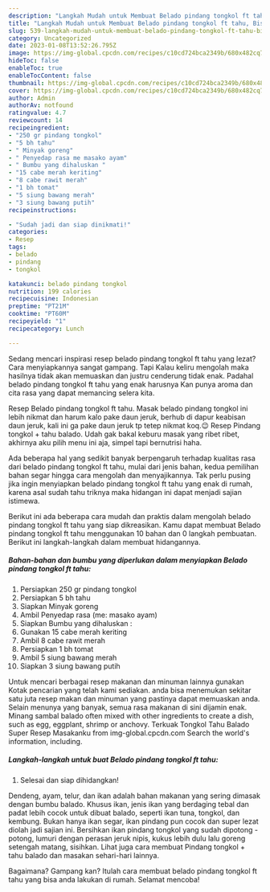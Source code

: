 ```yaml
---
description: "Langkah Mudah untuk Membuat Belado pindang tongkol ft tahu, Bisa Manjain Lidah"
title: "Langkah Mudah untuk Membuat Belado pindang tongkol ft tahu, Bisa Manjain Lidah"
slug: 539-langkah-mudah-untuk-membuat-belado-pindang-tongkol-ft-tahu-bisa-manjain-lidah
category: Uncategorized
date: 2023-01-08T13:52:26.795Z
image: https://img-global.cpcdn.com/recipes/c10cd724bca2349b/680x482cq70/belado-pindang-tongkol-ft-tahu-foto-resep-utama.jpg
hideToc: false
enableToc: true
enableTocContent: false
thumbnail: https://img-global.cpcdn.com/recipes/c10cd724bca2349b/680x482cq70/belado-pindang-tongkol-ft-tahu-foto-resep-utama.jpg
cover: https://img-global.cpcdn.com/recipes/c10cd724bca2349b/680x482cq70/belado-pindang-tongkol-ft-tahu-foto-resep-utama.jpg
author: Admin
authorAv: notfound
ratingvalue: 4.7
reviewcount: 14
recipeingredient:
- "250 gr pindang tongkol"
- "5 bh tahu"
- " Minyak goreng"
- " Penyedap rasa me masako ayam"
- " Bumbu yang dihaluskan "
- "15 cabe merah keriting"
- "8 cabe rawit merah"
- "1 bh tomat"
- "5 siung bawang merah"
- "3 siung bawang putih"
recipeinstructions:

- "Sudah jadi dan siap dinikmati!"
categories:
- Resep
tags:
- belado
- pindang
- tongkol

katakunci: belado pindang tongkol 
nutrition: 199 calories
recipecuisine: Indonesian
preptime: "PT21M"
cooktime: "PT60M"
recipeyield: "1"
recipecategory: Lunch

---
```



Sedang mencari inspirasi resep belado pindang tongkol ft tahu yang lezat? Cara menyiapkannya sangat gampang. Tapi Kalau keliru mengolah maka hasilnya tidak akan memuaskan dan justru cenderung tidak enak. Padahal belado pindang tongkol ft tahu yang enak harusnya Kan punya aroma dan cita rasa yang dapat memancing selera kita.


Resep Belado pindang tongkol ft tahu. Masak belado pindang tongkol ini lebih nikmat dan harum kalo pake daun jeruk, berhub di dapur keabisan daun jeruk, kali ini ga pake daun jeruk tp tetep nikmat koq.😉 Resep Pindang tongkol + tahu balado. Udah gak bakal keburu masak yang ribet ribet, akhirnya aku pilih menu ini aja, simpel tapi bernutrisi haha.

Ada beberapa hal yang sedikit banyak berpengaruh terhadap kualitas rasa dari belado pindang tongkol ft tahu, mulai dari jenis bahan, kedua pemilihan bahan segar hingga cara mengolah dan menyajikannya. Tak perlu pusing jika ingin menyiapkan belado pindang tongkol ft tahu yang enak di rumah, karena asal sudah tahu triknya maka hidangan ini dapat menjadi sajian istimewa.


Berikut ini ada beberapa cara mudah dan praktis dalam mengolah belado pindang tongkol ft tahu yang siap dikreasikan. Kamu dapat membuat Belado pindang tongkol ft tahu menggunakan 10 bahan dan 0 langkah pembuatan. Berikut ini langkah-langkah dalam membuat hidangannya.

<!--inarticleads1-->

##### Bahan-bahan dan bumbu yang diperlukan dalam menyiapkan Belado pindang tongkol ft tahu:

1. Persiapkan 250 gr pindang tongkol
1. Persiapkan 5 bh tahu
1. Siapkan  Minyak goreng
1. Ambil  Penyedap rasa (me: masako ayam)
1. Siapkan  Bumbu yang dihaluskan :
1. Gunakan 15 cabe merah keriting
1. Ambil 8 cabe rawit merah
1. Persiapkan 1 bh tomat
1. Ambil 5 siung bawang merah
1. Siapkan 3 siung bawang putih


Untuk mencari berbagai resep makanan dan minuman lainnya gunakan Kotak pencarian yang telah kami sediakan. anda bisa menemukan sekitar satu juta resep makan dan minuman yang pastinya dapat memuaskan anda. Selain menunya yang banyak, semua rasa makanan di sini dijamin enak. Minang sambal balado often mixed with other ingredients to create a dish, such as egg, eggplant, shrimp or anchovy. Terkuak Tongkol Tahu Balado Super Resep Masakanku from img-global.cpcdn.com Search the world&#39;s information, including. 

<!--inarticleads2-->

##### Langkah-langkah untuk buat Belado pindang tongkol ft tahu:


1. Selesai dan siap dihidangkan!

Dendeng, ayam, telur, dan ikan adalah bahan makanan yang sering dimasak dengan bumbu balado. Khusus ikan, jenis ikan yang berdaging tebal dan padat lebih cocok untuk dibuat balado, seperti ikan tuna, tongkol, dan kembung. Bukan hanya ikan segar, ikan pindang pun cocok dan super lezat diolah jadi sajian ini. Bersihkan ikan pindang tongkol yang sudah dipotong - potong, lumuri dengan perasan jeruk nipis, kukus lebih dulu lalu goreng setengah matang, sisihkan. Lihat juga cara membuat Pindang tongkol + tahu balado dan masakan sehari-hari lainnya. 

Bagaimana? Gampang kan? Itulah cara membuat belado pindang tongkol ft tahu yang bisa anda lakukan di rumah. Selamat mencoba!
